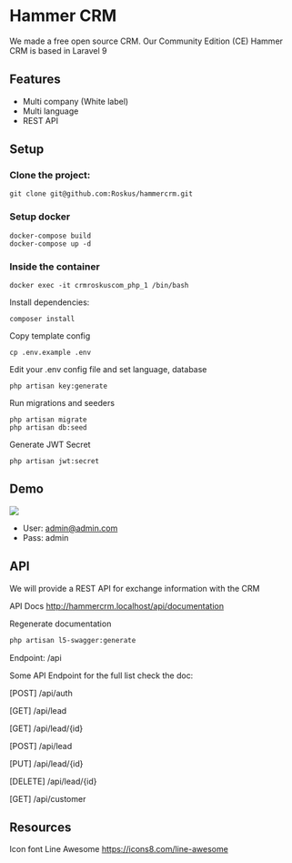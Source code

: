 # Hammer CRM
We made a free open source CRM. Our Community Edition (CE) Hammer CRM is based in Laravel 9

## Features
* Multi company (White label)
* Multi language
* REST API

## Setup

### Clone the project:
```terminal
git clone git@github.com:Roskus/hammercrm.git
```

### Setup docker
```terminal
docker-compose build
docker-compose up -d
```

### Inside the container

```
docker exec -it crmroskuscom_php_1 /bin/bash
```

Install dependencies:
```
composer install
```
Copy template config
```
cp .env.example .env
```
Edit your .env config file and set language, database
```
php artisan key:generate
```
Run migrations and seeders
```
php artisan migrate
php artisan db:seed
```
Generate JWT Secret
```
php artisan jwt:secret
```

## Demo
![](doc/screenshoot.jpg)
* User: admin@admin.com
* Pass: admin

## API
We will provide a REST API for exchange information with the CRM

API Docs
http://hammercrm.localhost/api/documentation

Regenerate documentation
```bash
php artisan l5-swagger:generate
```

Endpoint:
/api

Some API Endpoint for the full list check the doc:

[POST] /api/auth

[GET] /api/lead

[GET] /api/lead/{id}

[POST] /api/lead

[PUT] /api/lead/{id}

[DELETE] /api/lead/{id}

[GET] /api/customer

## Resources
Icon font Line Awesome
https://icons8.com/line-awesome
